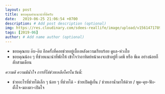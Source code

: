 ```yaml
---
layout: post
title: ขอบคุณคำแนะนำที่ดีครับ
date:   2019-06-25 21:06:54 +0700
description: # Add post description (optional)
img: https://res.cloudinary.com/sdees-reallife/image/upload/v1561471789/IMG_25620625_182029.jpg # Add image post (optional)
tags: [2019-06]
author: # Add name author (optional)
---
```

- ขอบคุณกบ อ๊บ-อ๊บ อีกครั้งที่คอยช่วยอยู่เบื้องหลังความเรียบร้อย ดูแล-ห่วงใย
- ขอบคุณน้อง ๆ ที่ช่วยแนะนำที่พักให้ เข้าใจว่าอาทิตย์หน้าคงจะเข้าอยู่ที่ เคพี หรือ พีเค อย่างน้อยก็สักสามเดือน

<i class="fa fa-child" style="color:plum"></i>

*ความดี ความมีน้ำใจ การที่ได้ช่วยเหลือใครในวันนี้*:
- ช่วยอะไรที่ช่วยได้เล็ก ๆ น้อย ๆ ที่ช่วยได้ - ช่วยเปิดตู้เย็น / ช่วยเอาน้ำมาให้ด้วย / พูด-คุย-ฟัง-ตั้งใจ-มองตา-เปิดใจ
